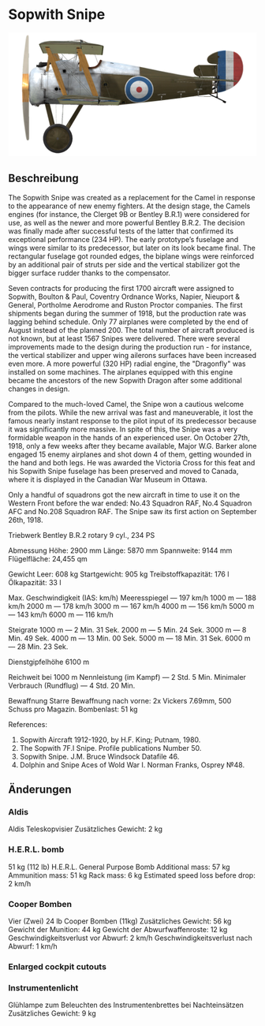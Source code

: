 # Sopwith Snipe

![sopsnipe](../images/sopsnipe.png)

## Beschreibung

The Sopwith Snipe was created as a replacement for the Camel in response to the appearance of new enemy fighters. At the design stage, the Camels engines (for instance, the Clerget 9B or Bentley B.R.1) were considered for use, as well as the newer and more powerful Bentley B.R.2. The decision was finally made after successful tests of the latter that confirmed its exceptional performance (234 HP). The early prototype’s fuselage and wings were similar to its predecessor, but later on its look became final. The rectangular fuselage got rounded edges, the biplane wings were reinforced by an additional pair of struts per side and the vertical stabilizer got the bigger surface rudder thanks to the compensator.

Seven contracts for producing the first 1700 aircraft were assigned to Sopwith, Boulton & Paul, Coventry Ordnance Works, Napier, Nieuport & General, Portholme Aerodrome and Ruston Proctor companies. The first shipments began during the summer of 1918, but the production rate was lagging behind schedule. Only 77 airplanes were completed by the end of August instead of the planned 200. The total number of aircraft produced is not known, but at least 1567 Snipes were delivered. There were several improvements made to the design during the production run - for instance, the vertical stabilizer and upper wing ailerons surfaces have been increased even more. A more powerful (320 HP) radial engine, the "Dragonfly" was installed on some machines. The airplanes equipped with this engine became the ancestors of the new Sopwith Dragon after some additional changes in design.

Compared to the much-loved Camel, the Snipe won a cautious welcome from the pilots. While the new arrival was fast and maneuverable, it lost the famous nearly instant response to the pilot input of its predecessor because it was significantly more massive. In spite of this, the Snipe was a very formidable weapon in the hands of an experienced user. On October 27th, 1918, only a few weeks after they became available, Major W.G. Barker alone engaged 15 enemy airplanes and shot down 4 of them, getting wounded in the hand and both legs. He was awarded the Victoria Cross for this feat and his Sopwith Snipe fuselage has been preserved and moved to Canada, where it is displayed in the Canadian War Museum in Ottawa.

Only a handful of squadrons got the new aircraft in time to use it on the Western Front before the war ended: No.43 Squadron RAF, No.4 Squadron AFC and No.208 Squadron RAF. The Snipe saw its first action on September 26th, 1918.


Triebwerk Bentley B.R.2 rotary 9 cyl., 234 PS

Abmessung
Höhe: 2900 mm
Länge: 5870 mm
Spannweite: 9144 mm
Flügelfläche: 24,455 qm

Gewicht
Leer: 608 kg
Startgewicht: 905 kg
Treibstoffkapazität: 176 l
Ölkapazität: 33 l

Max. Geschwindigkeit (IAS: km/h)
Meeresspiegel — 197 km/h
1000 m — 188 km/h
2000 m — 178 km/h
3000 m — 167 km/h
4000 m — 156 km/h
5000 m — 143 km/h
6000 m — 116 km/h

Steigrate
1000 m — 2 Min. 31 Sek.
2000 m — 5 Min. 24 Sek.
3000 m — 8 Min. 49 Sek.
4000 m — 13 Min. 00 Sek.
5000 m — 18 Min. 31 Sek.
6000 m — 28 Min. 23 Sek.

Dienstgipfelhöhe 6100 m

Reichweit bei 1000 m
Nennleistung (im Kampf) — 2 Std. 5 Min.
Minimaler Verbrauch (Rundflug) — 4 Std. 20 Min.

Bewaffnung
Starre Bewaffnung nach vorne: 2х Vickers 7.69mm, 500 Schuss pro Magazin.
Bombenlast:  51 kg

References:
1) Sopwith Aircraft 1912-1920, by H.F. King; Putnam, 1980.
2) The Sopwith 7F.I Snipe. Profile publications Number 50.
3) Sopwith Snipe. J.M. Bruce Windsock Datafile 46.
4) Dolphin and Snipe Aces of Wold War I. Norman Franks, Osprey №48.

## Änderungen


### Aldis

Aldis Teleskopvisier
Zusätzliches Gewicht: 2 kg


### H.E.R.L. bomb

51 kg (112 lb) H.E.R.L. General Purpose Bomb
Additional mass: 57 kg
Ammunition mass: 51 kg
Rack mass: 6 kg
Estimated speed loss before drop: 2 km/h


### Cooper Bomben

Vier (Zwei) 24 lb Cooper Bomben (11kg)
Zusätzliches Gewicht: 56 kg
Gewicht der Munition: 44 kg
Gewicht der Abwurfwaffenroste: 12 kg
Geschwindigkeitsverlust vor Abwurf: 2 km/h
Geschwindigkeitsverlust nach Abwurf: 1 km/h


### Enlarged cockpit cutouts


### Instrumentenlicht

Glühlampe zum Beleuchten des Instrumentenbrettes bei Nachteinsätzen
Zusätzliches Gewicht: 9 kg
